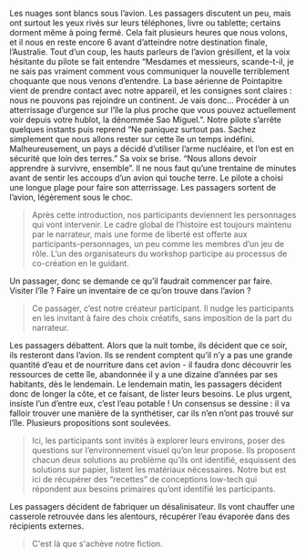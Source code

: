 Les nuages sont blancs sous l’avion. Les passagers discutent un peu, mais ont surtout les yeux rivés sur leurs téléphones, livre ou tablette; certains dorment même à poing fermé. Cela fait plusieurs heures que nous volons, et il nous en reste encore 6 avant d’atteindre notre destination finale, l’Australie.
Tout d’un coup, les hauts parleurs de l’avion grésillent, et la voix hésitante du pilote se fait entendre “Mesdames et messieurs, scande-t-il, je ne sais pas vraiment comment vous communiquer la nouvelle terriblement choquante que nous venons d’entendre. La base aérienne de Pointapitre vient de prendre contact avec notre appareil, et les consignes sont claires : nous ne pouvons pas rejoindre un continent. Je vais donc… Procéder à un atterrissage d’urgence sur l’île la plus proche que vous pouvez actuellement voir depuis votre hublot, la dénommée Sao Miguel.”. Notre pilote s’arrête quelques instants puis reprend “Ne paniquez surtout pas. Sachez simplement que nous allons rester sur cette île un temps indéfini. Malheureusement, un pays a décidé d’utiliser l’arme nucléaire, et l’on est en sécurité que loin des terres.” Sa voix se brise. “Nous allons devoir apprendre à survivre, ensemble”.
Il ne nous faut qu’une trentaine de minutes avant de sentir les accoups d’un avion qui touche terre. Le pilote a choisi une longue plage pour faire son atterrissage. Les passagers sortent de l’avion, légèrement sous le choc.

>Après cette introduction, nos participants deviennent les personnages qui vont intervenir. Le cadre global de l’histoire est toujours maintenu par le narrateur, mais une forme de liberté est offerte aux participants-personnages, un peu comme les membres d’un jeu de rôle. L’un des organisateurs du workshop participe au processus de co-création en le guidant.

Un passager, donc se demande ce qu’il faudrait commencer par faire. Visiter l’île ? Faire un inventaire de ce qu’on trouve dans l’avion ?

>Ce passager, c’est notre créateur participant. Il nudge les participants en les invitant à faire des choix créatifs, sans imposition de la part du narrateur.

Les passagers débattent. Alors que la nuit tombe, ils décident que ce soir, ils resteront dans l’avion. Ils se rendent comptent qu’il n’y a pas une grande quantité d’eau et de nourriture dans cet avion - il faudra donc découvrir les ressources de cette île, abandonnée il y a une dizaine d’années par ses habitants, dès le lendemain.
Le lendemain matin, les passagers décident donc de longer la côte, et ce faisant, de lister leurs besoins. Le plus urgent, insiste l’un d’entre eux, c’est l’eau potable ! Un consensus se dessine : il va falloir trouver une manière de la synthétiser, car ils n’en n’ont pas trouvé sur l’île.
Plusieurs propositions sont soulevées.

>Ici, les participants sont invités à explorer leurs environs, poser des questions sur l’environnement visuel qu’on leur propose. Ils proposent chacun deux solutions au problème qu’ils ont identifié, esquissent des solutions sur papier, listent les matériaux nécessaires. Notre but est ici de récupérer des “recettes” de conceptions low-tech qui répondent aux besoins primaires qu’ont identifié les participants.

Les passagers décident de fabriquer un désalinisateur. Ils vont chauffer une casserole retrouvée dans les alentours, récupérer l’eau évaporée dans des récipients externes.

>C'est là que s'achève notre fiction.
